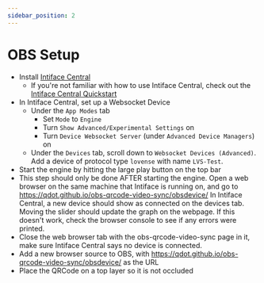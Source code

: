 ```yaml
---
sidebar_position: 2
---
```


# OBS Setup

- Install [Intiface Central](https://intiface.com/central)
  - If you're not familiar with how to use Intiface Central, check out the [Intiface Central Quickstart](https://docs.intiface.com/docs/intiface-central/quickstart)
- In Intiface Central, set up a Websocket Device
  - Under the `App Modes` tab
    - Set `Mode` to `Engine` 
    - Turn `Show Advanced/Experimental Settings` on
    - Turn `Device Websocket Server` (under `Advanced Device Managers`) on
  - Under the `Devices` tab, scroll down to `Websocket Devices (Advanced)`. Add a device of protocol
    type `lovense` with name `LVS-Test`. 
- Start the engine by hitting the large play button on the top bar
- This step should only be done AFTER starting the engine. Open a web browser on the same machine
  that Intiface is running on, and go to https://qdot.github.io/obs-qrcode-video-sync/obsdevice/
  In Intiface Central, a new device should show as connected on the devices tab. Moving the slider
  should update the graph on the webpage. If this doesn't work, check the browser console to see
  if any errors were printed.
- Close the web browser tab with the obs-qrcode-video-sync page in it, make sure Intiface Central
  says no device is connected.
- Add a new browser source to OBS, with https://qdot.github.io/obs-qrcode-video-sync/obsdevice/ as
  the URL
- Place the QRCode on a top layer so it is not occluded